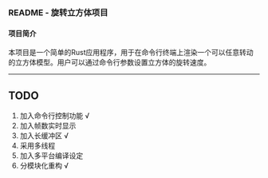 ### README - 旋转立方体项目

#### 项目简介
本项目是一个简单的Rust应用程序，用于在命令行终端上渲染一个可以任意转动的立方体模型。用户可以通过命令行参数设置立方体的旋转速度。

---

## TODO

1. 加入命令行控制功能 √
2. 加入帧数实时显示
3. 加入长缓冲区 √
4. 采用多线程
5. 加入多平台编译设定
6. 分模块化重构 √





